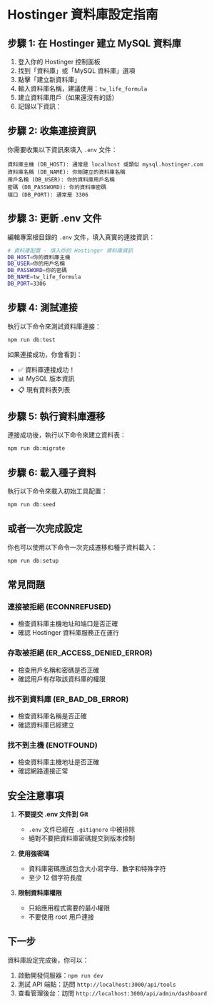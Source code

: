 # Hostinger 資料庫設定指南

## 步驟 1: 在 Hostinger 建立 MySQL 資料庫

1. 登入你的 Hostinger 控制面板
2. 找到「資料庫」或「MySQL 資料庫」選項
3. 點擊「建立新資料庫」
4. 輸入資料庫名稱，建議使用：`tw_life_formula`
5. 建立資料庫用戶（如果還沒有的話）
6. 記錄以下資訊：

## 步驟 2: 收集連接資訊

你需要收集以下資訊來填入 `.env` 文件：

```
資料庫主機 (DB_HOST): 通常是 localhost 或類似 mysql.hostinger.com
資料庫名稱 (DB_NAME): 你剛建立的資料庫名稱
用戶名稱 (DB_USER): 你的資料庫用戶名稱
密碼 (DB_PASSWORD): 你的資料庫密碼
端口 (DB_PORT): 通常是 3306
```

## 步驟 3: 更新 .env 文件

編輯專案根目錄的 `.env` 文件，填入真實的連接資訊：

```bash
# 資料庫配置 - 填入你的 Hostinger 資料庫資訊
DB_HOST=你的資料庫主機
DB_USER=你的用戶名稱
DB_PASSWORD=你的密碼
DB_NAME=tw_life_formula
DB_PORT=3306
```

## 步驟 4: 測試連接

執行以下命令來測試資料庫連接：

```bash
npm run db:test
```

如果連接成功，你會看到：
- ✅ 資料庫連接成功！
- 📊 MySQL 版本資訊
- 📋 現有資料表列表

## 步驟 5: 執行資料庫遷移

連接成功後，執行以下命令來建立資料表：

```bash
npm run db:migrate
```

## 步驟 6: 載入種子資料

執行以下命令來載入初始工具配置：

```bash
npm run db:seed
```

## 或者一次完成設定

你也可以使用以下命令一次完成遷移和種子資料載入：

```bash
npm run db:setup
```

## 常見問題

### 連接被拒絕 (ECONNREFUSED)
- 檢查資料庫主機地址和端口是否正確
- 確認 Hostinger 資料庫服務正在運行

### 存取被拒絕 (ER_ACCESS_DENIED_ERROR)
- 檢查用戶名稱和密碼是否正確
- 確認用戶有存取該資料庫的權限

### 找不到資料庫 (ER_BAD_DB_ERROR)
- 檢查資料庫名稱是否正確
- 確認資料庫已經建立

### 找不到主機 (ENOTFOUND)
- 檢查資料庫主機地址是否正確
- 確認網路連接正常

## 安全注意事項

1. **不要提交 .env 文件到 Git**
   - `.env` 文件已經在 `.gitignore` 中被排除
   - 絕對不要把資料庫密碼提交到版本控制

2. **使用強密碼**
   - 資料庫密碼應該包含大小寫字母、數字和特殊字符
   - 至少 12 個字符長度

3. **限制資料庫權限**
   - 只給應用程式需要的最小權限
   - 不要使用 root 用戶連接

## 下一步

資料庫設定完成後，你可以：

1. 啟動開發伺服器：`npm run dev`
2. 測試 API 端點：訪問 `http://localhost:3000/api/tools`
3. 查看管理後台：訪問 `http://localhost:3000/api/admin/dashboard`
